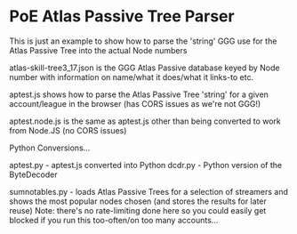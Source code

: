 # PoE Atlas Passive Tree Parser

This is just an example to show how to parse the 'string' GGG use for the Atlas Passive Tree into the actual Node numbers 

atlas-skill-tree3_17.json is the GGG Atlas Passive database keyed by Node number with information on name/what it does/what it links-to etc.
 
aptest.js shows how to parse the Atlas Passive Tree 'string' for a given account/league in the browser (has CORS issues as we're not GGG!)

aptest.node.js is the same as aptest.js other than being converted to work from Node.JS (no CORS issues)



Python Conversions...

aptest.py - aptest.js converted into Python
dcdr.py - Python version of the ByteDecoder

sumnotables.py - loads Atlas Passive Trees for a selection of streamers and shows the most popular nodes chosen (and stores the results for later reuse)
Note: there's no rate-limiting done here so you could easily get blocked if you run this too-often/on too many accounts...


